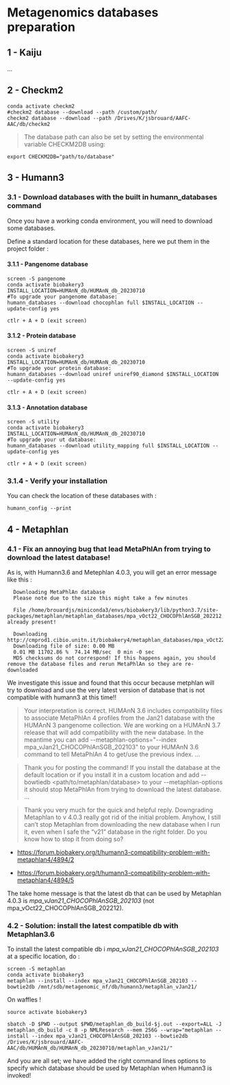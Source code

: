 # Metagenomics databases preparation




## 1 - Kaiju

...

## 2 - Checkm2

```shell
conda activate checkm2
#checkm2 database --download --path /custom/path/
checkm2 database --download --path /Drives/K/jsbrouard/AAFC-AAC/db/checkm2
```

>The database path can also be set by setting the environmental variable CHECKM2DB using:

```shell
export CHECKM2DB="path/to/database"
```


## 3 - Humann3

### 3.1 - Download databases with the built in humann_databases command
Once you have a working conda environment, you will need to download some databases.

Define a standard location for these databases, here we put them in the project folder :

#### 3.1.1 - Pangenome database

```shell
screen -S pangenome
conda activate biobakery3
INSTALL_LOCATION=HUMAnN_db/HUMAnN_db_20230710
#To upgrade your pangenome database: 
humann_databases --download chocophlan full $INSTALL_LOCATION --update-config yes

ctlr + A + D (exit screen)
```

#### 3.1.2 - Protein database

```shell
screen -S uniref
conda activate biobakery3
INSTALL_LOCATION=HUMAnN_db/HUMAnN_db_20230710
#To upgrade your protein database: 
humann_databases --download uniref uniref90_diamond $INSTALL_LOCATION --update-config yes

ctlr + A + D (exit screen)
```

#### 3.1.3 - Annotation database

```shell
screen -S utility
conda activate biobakery3
INSTALL_LOCATION=HUMAnN_db/HUMAnN_db_20230710
#To upgrade your ut database: 
humann_databases --download utility_mapping full $INSTALL_LOCATION --update-config yes

ctlr + A + D (exit screen)
```


### 3.1.4 - Verify your installation
You can check the location of these databases with :

```shell
humann_config --print
```

## 4 - Metaphlan

### 4.1 - Fix an annoying bug that lead MetaPhlAn from trying to download the latest database!
As is, with Humann3.6 and Metephlan 4.0.3, you will get an error message like this  :

```shell
  Downloading MetaPhlAn database
  Please note due to the size this might take a few minutes

  File /home/brouardjs/miniconda3/envs/biobakery3/lib/python3.7/site-packages/metaphlan/metaphlan_databases/mpa_vOct22_CHOCOPhlAnSGB_202212.tar already present!

  Downloading http://cmprod1.cibio.unitn.it/biobakery4/metaphlan_databases/mpa_vOct22_CHOCOPhlAnSGB_202212.md5
  Downloading file of size: 0.00 MB
  0.01 MB 11702.86 %  74.14 MB/sec  0 min -0 sec
  MD5 checksums do not correspond! If this happens again, you should remove the database files and rerun MetaPhlAn so they are re-downloaded
```


We investigate this issue and found that this occur because metphlan will try to download and use the very latest version of database that is not compatible with humann3 at this time!!


> Your interpretation is correct. HUMAnN 3.6 includes compatibility files to associate MetaPhlAn 4 profiles from the Jan21 database with the HUMAnN 3 pangenome collection. We are working on a HUMAnN 3.7 release that will add compatibility with the new database. In the meantime you can add --metaphlan-options="--index mpa_vJan21_CHOCOPhlAnSGB_202103" to your HUMAnN 3.6 command to tell MetaPhlAn 4 to get/use the previous index.
...

> Thank you for posting the command! If you install the database at the default location or if you install it in a custom location and add --bowtiedb <path/to/metaphlan/database> to your --metaphlan-options it should stop MetaPhlAn from trying to download the latest database.
...


> Thank you very much for the quick and helpful reply. Downgrading Metaphlan to v 4.0.3 really got rid of the initial problem. Anyhow, I still can’t stop Metaphlan from downloading the new database when I run it, even when I safe the “v21” database in the right folder. Do you know how to stop it from doing so?


  * https://forum.biobakery.org/t/humann3-compatibility-problem-with-metaphlan4/4894/2

  * https://forum.biobakery.org/t/humann3-compatibility-problem-with-metaphlan4/4894/5


The take home message is that the latest db that can be used by Metaphlan 4.0.3 is *mpa_vJan21_CHOCOPhlAnSGB_202103* (not mpa_vOct22_CHOCOPhlAnSGB_202212).


### 4.2 - Solution: install the **latest compatible db** with Metaphlan3.6
To install the latest compatible db i *mpa_vJan21_CHOCOPhlAnSGB_202103* at a specific location, do :

```shell
screen -S metaphlan
conda activate biobakery3
metaphlan --install --index mpa_vJan21_CHOCOPhlAnSGB_202103 --bowtie2db /mnt/sdb/metagenomic_nf/db/humann3/metaphlan_vJan21/
```

On waffles !
```shell
source activate biobakery3

sbatch -D $PWD --output $PWD/metaphlan_db_build-$j.out --export=ALL -J metaphlan_db_build -c 8 -p NMLResearch --mem 256G --wrap="metaphlan --install --index mpa_vJan21_CHOCOPhlAnSGB_202103 --bowtie2db /Drives/K/jsbrouard/AAFC-AAC/db/HUMAnN_db/HUMAnN_db_20230710/metaphlan_vJan21/"
```


And you are all set; we have added the right command lines options to specify which database should be used by Metaphlan when Humann3 is invoked!


